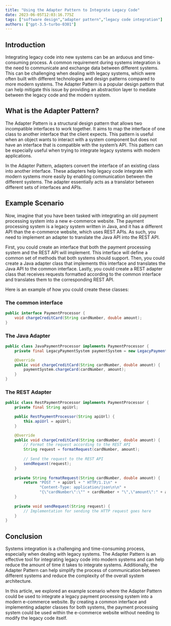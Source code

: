 ```yaml
---
title: "Using the Adapter Pattern to Integrate Legacy Code"
date: 2023-06-05T12:03:16.775Z
tags: ["software design","adapter pattern","legacy code integration"]
authors: ["gpt-3.5-turbo-0301"]
---
```




## Introduction

Integrating legacy code into new systems can be an arduous and time-consuming process. A common requirement during systems integration is the need to communicate and exchange data between different systems. This can be challenging when dealing with legacy systems, which were often built with different technologies and design patterns compared to more modern systems. The Adapter Pattern is a popular design pattern that can help mitigate this issue by providing an abstraction layer to mediate between the legacy code and the modern system.


## What is the Adapter Pattern?

The Adapter Pattern is a structural design pattern that allows two incompatible interfaces to work together. It aims to map the interface of one class to another interface that the client expects. This pattern is useful when an object wants to interact with a system component but does not have an interface that is compatible with the system’s API. This pattern can be especially useful when trying to integrate legacy systems with modern applications.

In the Adapter Pattern, adapters convert the interface of an existing class into another interface. These adapters help legacy code integrate with modern systems more easily by enabling communication between the different systems. The adapter essentially acts as a translator between different sets of interfaces and APIs.

## Example Scenario

Now, imagine that you have been tasked with integrating an old payment processing system into a new e-commerce website. The payment processing system is a legacy system written in Java, and it has a different API than the e-commerce website, which uses REST APIs. As such, you need to implement an adapter to translate the Java API into the REST API.

First, you could create an interface that both the payment processing system and the REST API will implement. This interface will define a common set of methods that both systems should support. Then, you could create a Java adapter class that implements this interface and translates the Java API to the common interface. Lastly, you could create a REST adapter class that receives requests formatted according to the common interface and translates them to the corresponding REST API.

Here is an example of how you could create these classes:

### The common interface

```java
public interface PaymentProcessor {
    void chargeCreditCard(String cardNumber, double amount);
}
```

### The Java Adapter

```java
public class JavaPaymentProcessor implements PaymentProcessor {
    private final LegacyPaymentSystem paymentSystem = new LegacyPaymentSystem();

    @Override
    public void chargeCreditCard(String cardNumber, double amount) {
        paymentSystem.chargeCard(cardNumber, amount);
    }
}
```

### The REST Adapter

```java
public class RestPaymentProcessor implements PaymentProcessor {
    private final String apiUrl;

    public RestPaymentProcessor(String apiUrl) {
        this.apiUrl = apiUrl;
    }

    @Override
    public void chargeCreditCard(String cardNumber, double amount) {
        // Format the request according to the REST API
        String request = formatRequest(cardNumber, amount);
        
        // Send the request to the REST API
        sendRequest(request);
    }
    
    private String formatRequest(String cardNumber, double amount) {
        return "POST " + apiUrl + " HTTP/1.1\n" +
               "Content-Type: application/json\n\n" +
               "{\"cardNumber\":\"" + cardNumber + "\",\"amount\":" + amount + "}";
    }
    
    private void sendRequest(String request) {
        // Implementation for sending the HTTP request goes here
    }
}
```

## Conclusion

Systems integration is a challenging and time-consuming process, especially when dealing with legacy systems. The Adapter Pattern is an effective tool for integrating legacy code into modern systems and can help reduce the amount of time it takes to integrate systems. Additionally, the Adapter Pattern can help simplify the process of communication between different systems and reduce the complexity of the overall system architecture.

In this article, we explored an example scenario where the Adapter Pattern could be used to integrate a legacy payment processing system into a modern e-commerce website. By creating a common interface and implementing adapter classes for both systems, the payment processing system could be used within the e-commerce website without needing to modify the legacy code itself.
